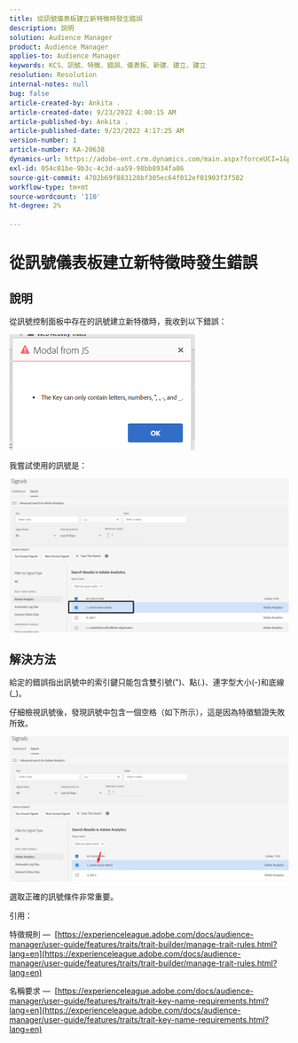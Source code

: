 ```yaml
---
title: 從訊號儀表板建立新特徵時發生錯誤
description: 說明
solution: Audience Manager
product: Audience Manager
applies-to: Audience Manager
keywords: KCS、訊號、特徵、錯誤、儀表板、新建、建立、建立
resolution: Resolution
internal-notes: null
bug: false
article-created-by: Ankita .
article-created-date: 9/23/2022 4:00:15 AM
article-published-by: Ankita .
article-published-date: 9/23/2022 4:17:25 AM
version-number: 1
article-number: KA-20638
dynamics-url: https://adobe-ent.crm.dynamics.com/main.aspx?forceUCI=1&pagetype=entityrecord&etn=knowledgearticle&id=3b376f32-f43a-ed11-9db1-0022480868ff
exl-id: 054c01be-9b3c-4c3d-aa59-98bb8934fa86
source-git-commit: 4702b69f883128bf305ec64f012ef01903f3f582
workflow-type: tm+mt
source-wordcount: '110'
ht-degree: 2%

---
```


# 從訊號儀表板建立新特徵時發生錯誤

## 說明


從訊號控制面板中存在的訊號建立新特徵時，我收到以下錯誤：

![](assets/___7cc00897-f63a-ed11-9db1-0022480868ff___.png)



我嘗試使用的訊號是：

![](assets/___7ec00897-f63a-ed11-9db1-0022480868ff___.png)


## 解決方法


給定的錯誤指出訊號中的索引鍵只能包含雙引號(&quot;)、點(.)、連字型大小(-)和底線(_)。



仔細檢視訊號後，發現訊號中包含一個空格（如下所示），這是因為特徵驗證失敗所致。



![](assets/d04f0008-f63a-ed11-9db1-0022480868ff.png)

選取正確的訊號條件非常重要。

引用：

特徵規則 —  [https://experienceleague.adobe.com/docs/audience-manager/user-guide/features/traits/trait-builder/manage-trait-rules.html?lang=en](https://experienceleague.adobe.com/docs/audience-manager/user-guide/features/traits/trait-builder/manage-trait-rules.html?lang=en)

名稱要求 —  [https://experienceleague.adobe.com/docs/audience-manager/user-guide/features/traits/trait-key-name-requirements.html?lang=en](https://experienceleague.adobe.com/docs/audience-manager/user-guide/features/traits/trait-key-name-requirements.html?lang=en)
